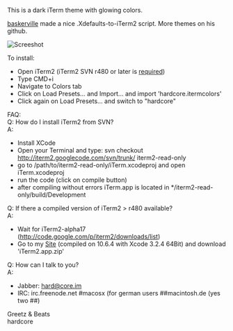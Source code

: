 This is a dark iTerm theme with glowing colors.

[baskerville](https://github.com/baskerville/iTerm-2-Color-Themes) made a nice .Xdefaults-to-iTerm2 script. More themes on his github.

![Screeshot](http://ompldr.org/vOHB5OQ) 


To install:<br>
- Open iTerm2 (iTerm2 SVN r480 or later is <a href="http://code.google.com/p/iterm2/source/detail?r=480">required</a>)<br>
- Type CMD+i<br>
- Navigate to Colors tab<br>
- Click on Load Presets... and Import... and import 'hardcore.itermcolors'<br>
- Click again on Load Presets... and switch to "hardcore"<br>

FAQ:<br>
Q: How do I install iTerm2 from SVN?<br>
A:<br>
- Install XCode<br>
- Open your Terminal and type: svn checkout http://iterm2.googlecode.com/svn/trunk/ iterm2-read-only<br>
- go to /path/to/iterm2-read-only/iTerm.xcodeproj  and open iTerm.xcodeproj<br>
- run the code (click on compile button)<br>
- after compiling without errors iTerm.app is located in */iterm2-read-only/build/Development<br>

Q: If there a compiled version of iTerm2 > r480 available?<br>
A:<br>
- Wait for iTerm2-alpha17 (http://code.google.com/p/iterm2/downloads/list)<br>
- Go to my [Site](http://univrs.net/pub/) (compiled on 10.6.4 with Xcode 3.2.4 64Bit) and download 'iTerm2.app.zip'<br>

Q: How can I talk to you?<br>
A:<br>
- Jabber: hard@core.im<br>
- IRC: irc.freenode.net #macosx (for german users ##macintosh.de (yes two ##)<br>

Greetz & Beats<br>
hardcore
